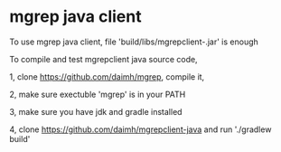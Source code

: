 # mgrep java client

To use mgrep java client, file 'build/libs/mgrepclient-<VERSION>.jar' is enough

To compile and test mgrepclient java source code, 

1, clone https://github.com/daimh/mgrep, compile it, 

2, make sure exectuble 'mgrep' is in your PATH

3, make sure you have jdk and gradle installed

4, clone https://github.com/daimh/mgrepclient-java and run './gradlew build'
